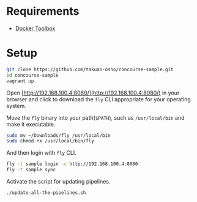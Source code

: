 # Requirements
- [Docker Toolbox](https://www.docker.com/products/docker-toolbox)

# Setup

```bash
git clone https://github.com/takuan-osho/concourse-sample.git
cd concourse-sample
vagrant up
```

Open [http://192.168.100.4:8080/](http://192.168.100.4:8080/) in your browser and click to download the `fly` CLI appropriate for your operating system.

Move the `fly` binary into your path(`$PATH`), such as `/usr/local/bin` and make it executable.

```bash
sudo mv ~/Downloads/fly /usr/local/bin
sudo chmod +x /usr/local/bin/fly
```

And then login with `fly` CLI.
```bash
fly -t sample login -c http://192.168.100.4:8080
fly -t sample sync
```

Activate the script for updating pipelines.
```
./update-all-the-pipelines.sh
```
